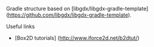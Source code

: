 
Gradle structure based on [libgdx/libgdx-gradle-template] (https://github.com/libgdx/libgdx-gradle-template).

Useful links

- [Box2D tutorials] (http://www.iforce2d.net/b2dtut/)
